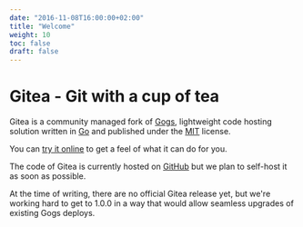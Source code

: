 ```yaml
---
date: "2016-11-08T16:00:00+02:00"
title: "Welcome"
weight: 10
toc: false
draft: false
---
```


# Gitea - Git with a cup of tea

Gitea is a community managed fork of [Gogs](http://gogs.io), lightweight code hosting solution written in [Go](https://golang.org/) and published under the [MIT](https://github.com/go-gitea/gitea/blob/master/LICENSE) license.

You can [try it online](https://try.gitea.io/) to get a feel of what it can do for you.

The code of Gitea is currently hosted on [GitHub](https://github.com/go-gitea/) but we plan to self-host it as soon as possible.

At the time of writing, there are no official Gitea release yet, but we're working hard to get to 1.0.0 in a way that would allow seamless upgrades of existing Gogs deploys.

